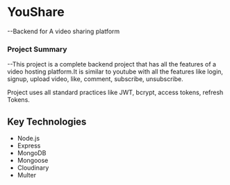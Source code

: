 # YouShare

--Backend for A video sharing platform 

### Project Summary
--This project is a complete backend project that has all the features of a video hosting platform.It is similar to youtube with all the features like login, signup, upload video, like, comment, subscribe, unsubscribe.

Project uses all standard practices like JWT, bcrypt, access tokens, refresh Tokens.

## Key Technologies
- Node.js
- Express
- MongoDB
- Mongoose
- Cloudinary
- Multer
